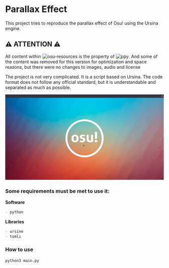 # Parallax Effect
This project tries to reproduce the parallax effect of Osu! using the Ursina engine.

⚠️ ATTENTION ⚠️
--
All content within ![osu-resources](https://github.com/ppy/osu-resources) is the property of ![ppy](https://github.com/ppy). And some of the content was removed for this version for optimization and space reasons, but there were no changes to images, audio and license



The project is not very complicated. It is a script based on Ursina.
The code format does not follow any official standard, but it is understandable and separated as much as possible.

![Demo](readme_items/image.png)


### Some requirements must be met to use it:

**Software**
```md
- python
```

**Libraries**
```md
- ursine
- tomli
```


### How to use
```
python3 main.py
```
